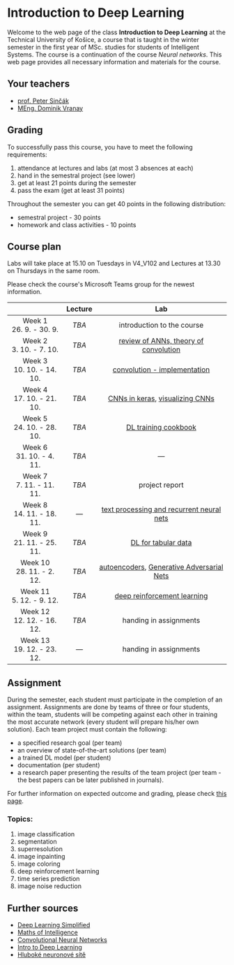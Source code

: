 # Introduction to Deep Learning

Welcome to the web page of the class **Introduction to Deep Learning** at the Technical University of Košice, a course that is taught in the winter semester in the first year of MSc. studies for students of Intelligent Systems. The course is a continuation of the course *Neural networks*. This web page provides all necessary information and materials for the course.

## Your teachers
 - [prof. Peter Sinčák](https://www.petersincak.com)
 - [MEng. Dominik Vranay](https://www.cloudai.sk/people-dominikvranay/)

## Grading
To successfully pass this course, you have to meet the following requirements:

1. attendance at lectures and labs (at most 3 absences at each)
2. hand in the semestral project (see lower)
3. get at least 21 points during the semester
4. pass the exam (get at least 31 points)

Throughout the semester you can get 40 points in the following distribution:

  - semestral project - 30 points
  - homework and class activities - 10 points

## Course plan
Labs will take place at 15.10 on Tuesdays in V4_V102 and Lectures at 13.30 on Thursdays in the same room.

Please check the course's Microsoft Teams group for the newest information.

|                              | **Lecture** |                               **Lab**                              |
|:----------------------------:|:-----------:|:------------------------------------------------------------------:|
|   Week 1<br>26. 9. - 30. 9.  |    *TBA*    |               introduction to the course               |
|   Week 2<br>3. 10. - 7. 10.  |    *TBA*    |        [review of ANNs, theory of convolution](labs/lab02-ANNs-and-convolution.ipynb)  |
|  Week 3<br>10. 10. - 14. 10.  |    *TBA*    |             [convolution - implementation](labs/lab03-convolution-from-scratch.ipynb)  |
|  Week 4<br>17. 10. - 21. 10. |    *TBA*    |   [CNNs in keras](labs/lab04-convolutional-neural-networks-lenet.ipynb), [visualizing CNNs](labs/lab04b-cnn-visualization.ipynb)              |
|  Week 5<br>24. 10. - 28. 10. |    *TBA*    |  [DL training cookbook](labs/lab05-deep-learning-cookbook.ipynb)  |
|  Week 6<br>31. 10. - 4. 11.  |    *TBA*    |                       *—*                 |
|   Week 7<br>7. 11. - 11. 11.  |    *TBA*    | project report |
|  Week 8<br>14. 11. - 18. 11.  |    *—*    |[text processing and recurrent neural nets](labs/lab07-Intro-to-text-processing-in-Deep-Learning.ipynb)      |
|  Week 9<br>21. 11. - 25. 11. |    *TBA*    |  [DL for tabular data](labs/lab08-Intro-to-structured-data-in-Deep-Learning.ipynb)  |
| Week 10<br>28. 11. - 2. 12. |    *TBA*    | [autoencoders](labs/lab09-introduction-to-autoencoders.ipynb), [Generative Adversarial Nets](labs/lab10-generative-adversarial-networks.ipynb) |
|  Week 11<br>5. 12. - 9. 12. |    *TBA*    | [deep reinforcement learning](labs/lab11-deep-reinforcement-learning.ipynb)|
|  Week 12<br>12. 12. - 16. 12. |    *TBA*    |           handing in assignments          |
| Week 13<br>19. 12. - 23. 12. |     *—*     |           handing in assignments         |

## Assignment
During the semester, each student must participate in the completion of an assignment. Assignments are done by teams of three or four students, within the team, students will be competing against each other in training the most accurate network (every student will prepare his/her own solution). Each team project must contain the following:

 - a specified research goal (per team)
 - an overview of state-of-the-art solutions (per team)
 - a trained DL model (per student)
 - documentation (per student)
 - a research paper presenting the results of the team project (per team - the best papers can be later published in journals).

For further information on expected outcome and grading, please check [this page](assignment.md).

### Topics:
 1. image classification
 2. segmentation
 3. superresolution
 4. image inpainting
 5. image coloring
 6. deep reinforcement learning
 7. time series prediction
 8. image noise reduction

## Further sources
 - [Deep Learning Simplified](https://www.youtube.com/watch?v=b99UVkWzYTQ&list=PLjJh1vlSEYgvGod9wWiydumYl8hOXixNu )
 - [Maths of Intelligence](https://www.youtube.com/watch?v=xRJCOz3AfYY&list=PL2-dafEMk2A7mu0bSksCGMJEmeddU_H4D)
 - [Convolutional Neural Networks](https://www.youtube.com/watch?v=ArPaAX_PhIs&list=PLkDaE6sCZn6Gl29AoE31iwdVwSG-KnDzF)
 - [Intro to Deep Learning](http://introtodeeplearning.com)
 - [Hluboké neuronové sítě](https://www.vutbr.cz/www_base/zav_prace_soubor_verejne.php?file_id=119294)
